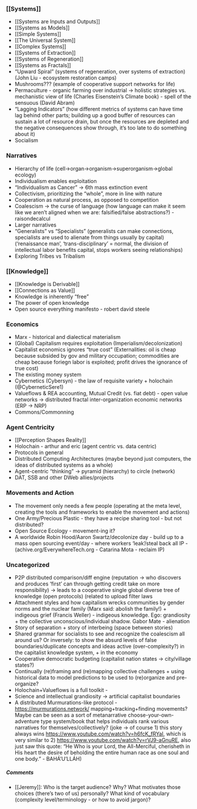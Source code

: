 ### [[Systems]]
- [[Systems are Inputs and Outputs]]
- [[Systems as Models]]
- [[Simple Systems]]
- [[The Universal System]]
- [[Complex Systems]]
- [[Systems of Extraction]]
- [[Systems of Regeneration]]
- [[Systems as Fractals]]
- “Upward Spiral” (systems of regeneration, over systems of extraction) (John Liu - ecosystem restoration camps)
- Mushrooms??? (example of cooperative support networks for life)
- Permaculture - organic farming over industrial -> holistic strategies vs. mechanistic view of life (Charles Eisenstein’s Climate book) - ​​spell of the sensuous (David Abram)
- “Lagging Indicators” (how different metrics of systems can have time lag behind other parts; building up a good buffer of resources can sustain a lot of resource drain, but once the resources are depleted and the negative consequences show through, it’s too late to do something about it)
- Socialism

### Narratives
- Hierarchy of life (cell->organ->organism->superorganism->global ecology)
- Individualism enables exploitation
- “Individualism as Cancer” -> 6th mass extinction event
- Collectivism, prioritizing the “whole”, more in line with nature
- Cooperation as natural process, as opposed to competition
- Coalescism -> the curse of language (how language can make it seem like we aren’t aligned when we are: falsified/false abstractions?) -raisondecalcul
- Larger narratives
- “Generalists” vs “Specialists” (generalists can make connections, specialists are used to alienate from things usually by capital) (‘renaissance man’, ‘trans-disciplinary’ = normal, the division of intellectual labor benefits capital, stops workers seeing relationships)
- Exploring Tribes vs Tribalism

### [[Knowledge]]
- [[Knowledge is Derivable]]
- [[Connections as Value]]
- Knowledge is inherently “free”
- The power of open knowledge
- Open source everything manifesto - robert david steele

### Economics
- Marx - historical and dialectical materialism
- (Global) Capitalism requires exploitation (Imperialism/decolonization)
- Capitalist economics ignores “true cost” (Externalities: oil is cheap because subsided by gov and military occupation; commodities are cheap because foriegn labor is exploited; profit drives the ignorance of true cost)
- The existing money system
- Cybernetics (Cybersyn) - the law of requisite variety + holochain (@CyberneticSere1)
- Valueflows & REA accounting, Mutual Credit (vs. fiat debt) - open value networks -> distributed fractal inter-organization economic networks (ERP -> NRP)
- Commons/Commonning

### Agent Centricity
- [[Perception Shapes Reality]]
- Holochain - arthur and eric (agent centric vs. data centric)
- Protocols in general
- Distributed Computing Architectures (maybe beyond just computers, the ideas of distributed systems as a whole)
- Agent-centric “thinking” -> pyramid (hierarchy) to circle (network)
- DAT, SSB and other DWeb allies/projects

### Movements and Action
- The movement only needs a few people (operating at the meta level, creating the tools and frameworks to enable the movement and actions)
- One Army/Precious Plastic - they have a recipe sharing tool - but not distributed?
- Open Source Ecology - movement-ing it?
- A worldwide Robin Hood/Aaron Swartz/decolonize day - build up to a mass open sourcing event/day - where workers ‘leak’/steal back all IP - (achive.org/EverywhereTech.org - Catarina Mota - reclaim IP)

### Uncategorized
- P2P distributed comparison/diff engine (reputation -> who discovers and produces ‘first’ can through getting credit take on more responsibility) -> leads to a cooperative single global diverse tree of knowledge (open protocols) (related to upload filter laws
- Attachment styles and how capitalism wrecks communities by gender norms and the nuclear family (Marx said: abolish the family!) + indigeous grief (Francis Weller) - indigeous knowledge. Ego: grandiosity + the collective unconscious/individual shadow. Gabor Mate - alienation
- Story of separation + story of interbeing (space between stories)
- Shared grammar for socialists to see and recognize the coalescism all around us? Or inversely: to show the absurd levels of false boundaries/duplicate concepts and ideas active (over-complexity?) in the capitalist knowledge system, + in the economy
- Cooperative democratic budgeting (capitalist nation states -> city/village states?)
- Continually (re)framing and (re)mapping collective challenges + using historical data to model predictions to be used to (re)organize and pre-organize?
- Holochain+Valueflows is a full toolkit - 
- Science and intellectual grandiosity -> artificial capitalist boundaries 
- A distributed Murmurations-like protocol - https://murmurations.network/ mapping+tracking+finding movements? Maybe can be seen as a sort of metanarrative choose-your-own-adventure type system/book that helps individuals rank various narratives for themselves/collectively? (joke -> of course 1) this story always wins https://www.youtube.com/watch?v=h6fcK_fRYaI, which is very similar to 2) https://www.youtube.com/watch?v=rVJ9-aGnuRE, also just saw this quote: “He Who is your Lord, the All-Merciful, cherisheth in His heart the desire of beholding the entire human race as one soul and one body.” - BAHÁ’U’LLÁH)

##### Comments
- [[Jeremy]]: Who is the target audience? Why? What motivates those choices (there’s two of us) personally? What kind of vocabulary (complexity level/terminology - or how to avoid jargon)?

